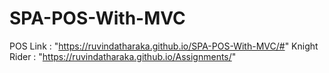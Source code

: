 # SPA-POS-With-MVC 
POS Link : "https://ruvindatharaka.github.io/SPA-POS-With-MVC/#"
Knight Rider : "https://ruvindatharaka.github.io/Assignments/"
